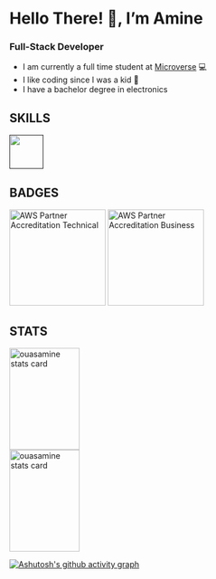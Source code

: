 # Hello There! 👋, I’m Amine 

### Full-Stack Developer

- I am currently a full time student at [Microverse](https://www.microverse.org) 💻
- I like coding since I was a kid 💞
- I have a bachelor degree in electronics 


## SKILLS

<a href="">
  <img width="60px" height="60px" src="https://cdn.jsdelivr.net/gh/devicons/devicon/icons/html5/html5-plain-wordmark.svg" /></a>

## BADGES

<a href="https://www.credly.com/badges/d6e477eb-ede3-4f91-bd29-f06d2bdd52ae/public_url" target="_blank">
  <img height="170px" src="https://user-images.githubusercontent.com/104319462/187560579-230b4a18-6ebc-4314-8572-1cfe15480eb7.png" alt="AWS Partner Accreditation Technical"/></a>
<a href="https://www.credly.com/badges/7499c2ab-2c02-440c-8b66-79371fccc14f/public_url" target="_blank">
  <img height="170px" src="https://user-images.githubusercontent.com/104319462/187560087-ad301031-999c-4c26-8b28-1e12f9c7c86a.png" alt="AWS Partner Accreditation Business"/></a>

## STATS

<a href="https://github.com/ouasamine">

<img  width="49.7%" height="180px" src="https://github-readme-stats.vercel.app/api/top-langs?username=ouasamine&theme=gruvbox&title_color=c3ce9c&text_color=c3ce9c&bg_color=400726&hide_border=true&layout=compact" alt="ouasamine stats card" />

<img  width="49.7%" height="180px" src="https://github-readme-stats.vercel.app/api?username=ouasamine&show_icons=true&theme=gruvbox&title_color=c3ce9c&text_color=c3ce9c&bg_color=400726&hide_border=true" alt="ouasamine stats card" />

</a>


[![Ashutosh's github activity graph](https://activity-graph.herokuapp.com/graph?username=ouasamine&bg_color=400726&color=c3ce9c&line=0b0a0b&point=c3ce9c&area=true&hide_border=true)](https://github.com/ouasamine)

